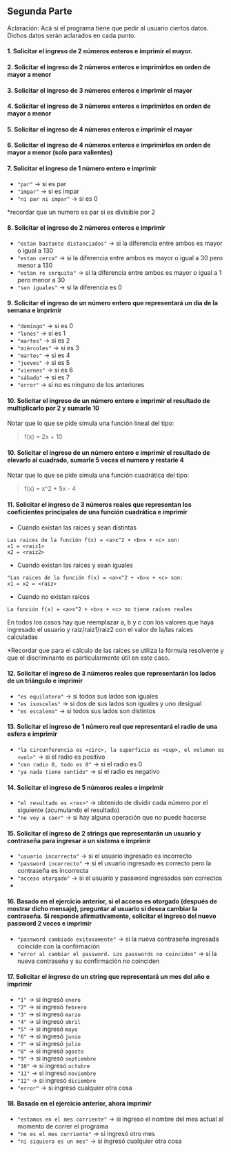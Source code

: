 ## Segunda Parte
Aclaración: Acá sí el programa tiene que pedir al usuario ciertos datos. Dichos datos serán aclarados en cada punto.

#### 1. Solicitar el ingreso de 2 números enteros e imprimir el mayor.

#### 2. Solicitar el ingreso de 2 números enteros e imprimirlos en orden de mayor a menor

#### 3. Solicitar el ingreso de 3 números enteros e imprimir el mayor

#### 4. Solicitar el ingreso de 3 números enteros e imprimirlos en orden de mayor a menor

#### 5. Solicitar el ingreso de 4 números enteros e imprimir el mayor

#### 6. Solicitar el ingreso de 4 números enteros e imprimirlos en orden de mayor a menor (solo para valientes)

#### 7. Solicitar el ingreso de 1 número entero e imprimir
- `"par"` -> si es par
- `"impar"` -> si es impar
- `"ni par ni impar"` -> si es 0

*recordar que un numero es par si es divisible por 2

#### 8. Solicitar el ingreso de 2 números enteros e imprimir
- `"estan bastante distanciados"` -> si la diferencia entre ambos es mayor o igual a 130
- `"estan cerca"` -> si la diferencia entre ambos es mayor o igual a 30 pero menor a 130
- `"estan re cerquita"` -> si la diferencia entre ambos es mayor o igual a 1 pero menor a 30
- `"son iguales"` -> si la diferencia es 0

#### 9. Solicitar el ingreso de un número entero que representará un dia de la semana e imprimir
- `"domingo"` -> si es 0
- `"lunes"` -> si es 1
- `"martes"` -> si es 2
- `"miércoles"` -> si es 3
- `"martes"` -> si es 4
- `"jueves"` -> si es 5
- `"viernes"` -> si es 6
- `"sábado"` -> si es 7
- `"error"` -> si no es ninguno de los anteriores

#### 10. Solicitar el ingreso de un número entero e imprimir el resultado de multiplicarlo por 2 y sumarle 10
Notar que lo que se pide simula una función lineal del tipo: 
> f(x) = 2x + 10

#### 10. Solicitar el ingreso de un número entero e imprimir el resultado de elevarlo al cuadrado, sumarle 5 veces el numero y restarle 4
Notar que lo que se pide simula una función cuadrática del tipo: 
> f(x) = x^2 + 5x - 4

#### 11. Solicitar el ingreso de 3 números reales que representan los coeficientes principales de una función cuadrática e imprimir 
- Cuando existan las raíces y sean distintas
 ```
 Las raices de la función f(x) = <a>x^2 + <b>x + <c> son:
 x1 = <raiz1>
 x2 = <raiz2>
 ```
 - Cuando existan las raíces y sean iguales
  ```
 "Las raices de la función f(x) = <a>x^2 + <b>x + <c> son:
 x1 = x2 = <raiz>
 ```
 - Cuando no existan raíces
  ```
 La función f(x) = <a>x^2 + <b>x + <c> no tiene raíces reales
 ```
 En todos los casos hay que reemplazar a, b y c con los valores que haya ingresado el usuario y raiz/raiz1/raiz2 con el valor de la/las raíces calculadas
 
*Recordar que para el cálculo de las raíces se utiliza la fórmula resolvente y que el discriminante es particularmente útil en este caso. 

#### 12. Solicitar el ingreso de 3 números reales que representarán los lados de un triángulo e imprimir
- `"es equilatero"` -> si todos sus lados son iguales
- `"es isosceles"` -> si dos de sus lados son iguales y uno desigual
- `"es escaleno"` -> si todos sus lados son distintos

#### 13. Solicitar el ingreso de 1 número real que representará el radio de una esfera e imprimir
- `"la circunferencia es <circ>, la superficie es <sup>, el volumen es <vol>"` -> si el radio es positivo
- `"con radio 0, todo es 0"` -> si el radio es 0
- `"ya nada tiene sentido"` -> si el radio es negativo

#### 14.  Solicitar el ingreso de 5 números reales e imprimir
- `"el resultado es <res>"` -> obtenido de dividir cada número por el siguiente (acumulando el resultado)
- `"no voy a caer"` -> si hay alguna operación que no puede hacerse

#### 15.  Solicitar el ingreso de 2 strings que representarán un usuario y contraseña para ingresar a un sistema e imprimir
- `"usuario incorrecto"` -> si el usuario ingresado es incorrecto
- `"password incorrecto"` -> si el usuario ingresado es correcto pero la contraseña es incorrecta
- `"acceso otorgado"` -> si el usuario y password ingresados son correctos
- 
#### 16. Basado en el ejercicio anterior, si el acceso es otorgado (después de mostrar dicho mensaje), preguntar al usuario si desea cambiar la contraseña. Si responde afirmativamente, solicitar el ingreso del nuevo password 2 veces e imprimir
- `"password cambiado exitosamente"` -> si la nueva contraseña ingresada coincide con la confirmación
- `"error al cambiar el password. Los passwords no coinciden"` -> si la nueva contraseña y su confirmación no coinciden

#### 17. Solicitar el ingreso de un string que representará un mes del año e imprimir 
- `"1"` -> si ingresó `enero`
- `"2"` -> si ingresó `febrero`
- `"3"` -> si ingresó `marzo`
- `"4"` -> si ingresó `abril`
- `"5"` -> si ingresó `mayo`
- `"6"` -> si ingresó `junio`
- `"7"` -> si ingresó `julio`
- `"8"` -> si ingresó `agosto`
- `"9"` -> si ingresó `septiembre`
- `"10"` -> si ingresó `octubre`
- `"11"` -> si ingresó `noviembre`
- `"12"` -> si ingresó  `diciembre`
- `"error"` -> si ingresó cualquier otra cosa

#### 18. Basado en el ejercicio anterior, ahora imprimir
- `"estamos en el mes corriente"` -> si ingreso el nombre del mes actual al momento de correr el programa
- `"no es el mes corriente"` -> si ingresó otro mes
- `"ni siquiera es un mes"` -> si ingresó cualquier otra cosa